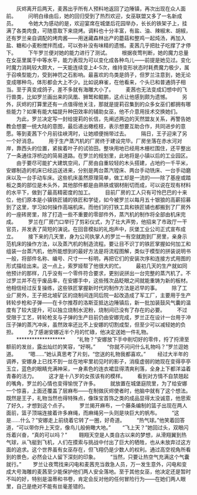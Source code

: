 　　灰烬离开后两天，麦茜出乎所有人预料地返回了边陲镇，再次出现在众人面前。
　　问明白缘由后，她的回归受到了热烈欢迎，女巫联盟又多了一名新成员。
　　令她大为感动的是，欢迎宴席在城堡后花园举办，长长的铁架子上，挂满了各类肉食，可随意取下来烧烤。调料也十分丰富，有盐、油、辣椒末、胡椒，还有罗兰亲自调配的烤肉酱——用迷藏森林出产的蘑菇和整鸡一起炖汤，再加入盐、糖和小麦粉搅拌而成，可以弥补没有味精的遗憾。麦茜几乎把肚子吃撑了才停下。
　　下午罗兰便对她的能力进行了测试。
　　根据夜莺判断，她的魔力总量在女巫里属于中等水平，能力表现为可以变化成各种鸟儿——前提是她见过。变化时魔力消耗较大颇大，一天能连续变上4-5次，维持变形状态时耗费魔力极少，属于召唤型能力，受到神罚之石影响。最喜欢的鸟类是鸽子，但罗兰注意到，她无论变成哪种鸟，体形都会大上不少。比如说麻雀，在他看来，个头已和普通鸽子相当。至于真变成鸽子，差不多就有海雕大小了。
　　麦茜也无法变成幻想中的飞行兽类，比如罗兰画出来的凤凰、狮鹫和鲲鹏，这点让他感到颇为遗憾。
　　另外，灰烬的打算里还有一点值得他关注，那就是提莉召集到的众多女巫们都拥有哪些能力？如果有能大幅提升种田效率的辅助女巫，他不介意用技术交换她们。
　　为此，罗兰决定写一封给提莉的长信，先阐述两边的天然盟友关系，再警告她教会想要一统大陆的意图，最后递出橄榄枝，表示想要互助合作，共同进步的意愿。等到麦茜下个月前往峡湾时，让她顺便捎带过去。
　　隔日，王子迎来了另一个好消息。
　　用于生产蒸汽机的厂房终于建设完毕。厂房坐落在赤水河对岸，靠西头的位置，紧挨着叶子的试验田。整块用地已经用木栅栏围住，还平整出了一条通往浮桥边的简易道路。在罗兰的规划里，此地将是小镇以后的工业园区。
　　由于要尽可能扩大建筑空间，厂房由自重较轻的木头搭建，占地约一千平米，安娜制造的机床已经运送进来，分别是两台蒸汽镗床、两台手动铣床、一台手动磨床以及一台手动车床。这些机床虽然原理简单，做工却是一流的——除了基座或踏板之类的部位是木头外，其他部件都是由熟铁或钢材削切而成，可以说在现有材料的水平下，做到了最高精密度的加工。
　　目前厂房的工人只有可怜巴巴的十来位，他们原本是小镇铁匠铺的铁匠和学徒，如今被罗兰以每月五十银狼的高薪招募到了这里，学习如何操作高端机床。而他们的打铁工具和铁匠铺也都搬到了厂房外的一座砖房里，除了打造一些不重要的零部件外，蒸汽机的制作将全部由机床完成。
　　罗兰在厂房门口举行了剪彩仪式，为了壮大声势，他招来了市政厅一干官员，并发表了简短的演说。在回音模拟的礼炮声中，灰堡工业公司正式宣布成立。
　　接下来的几天里，身为公司执掌人的罗兰一有空就跑到厂房里，亲身示范机床的操作方法，以及蒸汽机的制造流程。要让目不识丁的铁匠掌握如何加工和组装一台蒸汽机，他所能想到的最好方法是将流程图解，类似于模型的拼装说明书一般，将部件名称、编号、尺寸一一标明，再把它们的安装次序和连接方式用图的形式描绘出来。这一点上，索罗娅帮了他很大的忙。
　　最初几天的生产就如同他预计的那样，几乎没有一个零件符合要求，更别说拼出一台完整的蒸汽机了。不过罗兰并不在乎废品率，在安娜手中，这些残次品眨眼之间就能重铸为新的板材。他相信经过反复操练，这些铁匠掌握新时代的制作方法是迟早的事。
　　除了工业厂房外，王子把北坡矿区的烧制间连同后院一起改造成了军工厂，主要用于生产转轮步枪和子弹——在卡尔推荐的洛斯亚抵达边陲镇后，新一批加装鼓风气囊的温度有了较大提升，可以独立烧制水泥粉，烧制间已没有了存在的必要。
　　不过受限于工艺，转轮枪支与子弹的生产目前仍由安娜完成，罗兰正在设计一台用于冲压子弹的蒸汽冲床，虽然效率还比不上安娜的切割成型，但至少可以减轻她的负担。
　　为了感谢安娜近半个月的忙碌，他决定送她一件礼物。
　　*******************
　　“礼物？”安娜放下手中削切好的零件，捋了捋滑至额前的发丝，露出灿烂的笑容，“好啊。”
　　“你就不问问什么礼物吗？”罗兰逗她道。
　　“嗯……”她认真思考了片刻，“您送的礼物我都喜欢。”
　　经过大半年的调养，安娜身上已找不到一丝在地牢里初见时的影子，消瘦虚弱的她现在变得亭亭玉立，蓝色的眼睛充满神采，一身素色的连衣裙显得清爽利落，全身上下都洋溢着青春的活力。
　　这才是十八岁的女孩该有的模样。
　　看到对方情不自禁翘起的嘴角，罗兰的心情也变得愉悦了许多。
　　就放置在城堡庭院里，为了给安娜一个惊喜，上面还覆盖了层麻布——在制做灰烬使者时，他脑中就有了这个想法。既然是王子，礼物当然也得特殊点，像珠宝首饰之类的成品显得太没诚意，他思索了好久，才想到这个点子。
　　罗兰揭开麻布，一个藤条编制的篮子出现在两人面前，篮子顶端连接着许多麻绳，而麻绳另一头则是块巨大的帆布。
　　“这是……什么？”安娜走上前绕着它转了一圈，好奇道。
　　“热气球。”他笑着回答道，“可以带你升上天空，像鸟儿般俯瞰大地。”
　　“飞上天？”她回过头，双眼闪烁着兴奋，“真的可以吗？”
　　翱翔天空是人类自古以来的梦想，从滑翔翼到热气球，从飞艇到飞机，人们在摸索与挑战中付出了巨大的牺牲，也从未放弃过这方面的追求。这个世界虽有女巫存在，但飞翔仍是少数人的权利。通过高空视角所看到的景色，必然会让人留下深刻的印象。
　　“当然，只要让热空气充满这个气囊就行。”
　　罗兰让夜莺找来闪电和麦茜充当救急人员，万一发生意外，闪电和变成大号海雕的麦茜至少能保护他们两人安全落地。至于其他女巫，他决定还是暂时不叫的好，特别是温蒂和书卷，肯定会反对他的任何冒险行为——在她们两人眼里，自己是绝对不能有丝毫差错的。